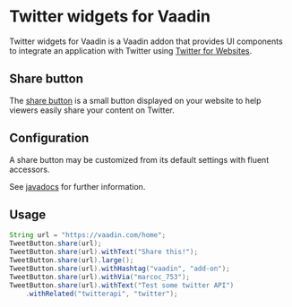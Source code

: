 # Twitter widgets for Vaadin

Twitter widgets for Vaadin is a Vaadin addon that provides UI components 
to integrate an application with Twitter using [Twitter for Websites](https://dev.twitter.com/web/overview).

## Share button

The [share button](https://dev.twitter.com/web/tweet-button) is a small button displayed on your website 
to help viewers easily share your content on Twitter.

## Configuration

A share button may be customized from its default settings with fluent accessors.

See [javadocs](https://vaadindemo-mbf.rhcloud.com/docs/twitter-widgets/api/org/vaadin/addon/twitter/TweetButton.html) 
for further information.
 
## Usage

```java
String url = "https://vaadin.com/home";
TweetButton.share(url);
TweetButton.share(url).withText("Share this!");
TweetButton.share(url).large();
TweetButton.share(url).withHashtag("vaadin", "add-on");
TweetButton.share(url).withVia("marcoc_753");
TweetButton.share(url).withText("Test some twitter API")
    .withRelated("twitterapi", "twitter");
```